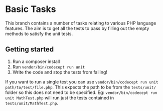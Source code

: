 Basic Tasks
===========

This branch contains a number of tasks relating to various PHP language features. The aim is to get all the tests to
pass by filling out the empty methods to satisfy the unit tests.

## Getting started

1. Run a composer install
2. Run `vendor/bin/codecept run unit`
3. Write the code and stop the tests from failing!

If you want to run a single test you can use `vendor/bin/codecept run unit path/to/test/file.php`. This expects the path
to be from the `tests/unit/` folder so this does not need to be specified. Eg: `vendor/bin/codecept run unit MathTest.php`
will run just the tests contained in `tests/unit/MathTest.php`.
